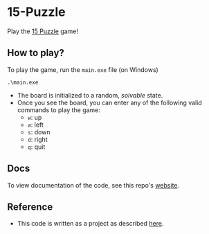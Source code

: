 # 15-Puzzle
Play the [15 Puzzle](https://en.wikipedia.org/wiki/15_Puzzle) game!

## How to play?
To play the game, run the `main.exe` file (on Windows)
```
.\main.exe
```
* The board is initialized to a random, *solvable* state.
* Once you see the board, you can enter any of the following valid commands to play the game:
  * `w`: up
  * `a`: left
  * `s`: down
  * `d`: right
  * `q`: quit

## Docs
To view documentation of the code, see this repo's [website](https://sai-nandan-desetti.github.io/15-Puzzle/).

## Reference
* This code is written as a project as described [here](https://www.learncpp.com/cpp-tutorial/chapter-21-project/).

